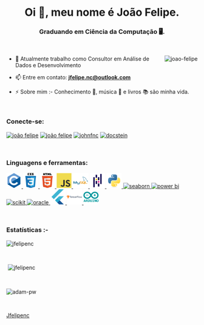 <h1 align="center">Oi 👋, meu nome é João Felipe.</h1>
<h3 align="center">Graduando em Ciência da Computação 🖥️.</h3>

<br>

<p><img align="right" src="https://github.com/Adam-pw/Adam-pw/blob/main/animation_500_kxa883sd.gif" alt="joao-felipe" /></p>


- 🌱 Atualmente trabalho como Consultor em Análise de Dados e Desenvolvimento

- 📫 Entre em contato: **jfelipe.nc@outlook.com**

- ⚡ Sobre mim :- Conhecimento 📜, música 🎵 e livros 📚 são minha vida.

<br>

<h3 align="left">Conecte-se:</h3>
<p align="left">
  <a href="https://www.linkedin.com/in/jo%C3%A3o-felipe-nunes-carvalho-2a32131a3/" target="blank"><img align="center"
      src="https://raw.githubusercontent.com/rahuldkjain/github-profile-readme-generator/master/src/images/icons/Social/linked-in-alt.svg"
      alt="joão felipe" height="30" width="40" /></a>
  <a href="https://web.facebook.com/joaofelipe.nunescarvalho" target="blank"><img align="center"
      src="https://raw.githubusercontent.com/rahuldkjain/github-profile-readme-generator/master/src/images/icons/Social/facebook.svg"
      alt="joão felipe" height="30" width="40" /></a>
  <a href="https://www.instagram.com/johnfnc/" target="blank"><img align="center"
      src="https://raw.githubusercontent.com/rahuldkjain/github-profile-readme-generator/master/src/images/icons/Social/instagram.svg"
      alt="johnfnc" height="30" width="40" /></a>
 <a href="https://www.kaggle.com/docstein" target="blank"><img align="center"
      src="https://raw.githubusercontent.com/rahuldkjain/github-profile-readme-generator/master/src/images/icons/Social/kaggle.svg"
      alt="docstein" height="30" width="40" /></a>
</p>

<br>

<h3 align="left">Linguagens e ferramentas:</h3>
<p align="left"> <a href="https://www.cprogramming.com/" target="_blank"
    rel="noreferrer"> <img src="https://raw.githubusercontent.com/devicons/devicon/master/icons/c/c-original.svg"
      alt="c" width="40" height="40" /> </a> <a href="https://www.w3schools.com/css/" target="_blank"
    rel="noreferrer"> <img
      src="https://raw.githubusercontent.com/devicons/devicon/master/icons/css3/css3-original-wordmark.svg" alt="css3"
      width="40" height="40" /> </a> <a href="https://www.w3.org/html/" target="_blank" rel="noreferrer"> <img
      src="https://raw.githubusercontent.com/devicons/devicon/master/icons/html5/html5-original-wordmark.svg"
      alt="html5" width="40" height="40" /> </a> <a href="https://developer.mozilla.org/en-US/docs/Web/JavaScript" target="_blank"
    rel="noreferrer"> <img
      src="https://raw.githubusercontent.com/devicons/devicon/master/icons/javascript/javascript-original.svg"
      alt="javascript" width="40" height="40" /> </a> <a href="https://www.mysql.com/" target="_blank" rel="noreferrer"> <img
      src="https://raw.githubusercontent.com/devicons/devicon/master/icons/mysql/mysql-original-wordmark.svg"
      alt="mysql" width="40" height="40" /> </a> </a> <a href="https://pandas.pydata.org/" target="_blank" rel="noreferrer">
      <img
      src="https://raw.githubusercontent.com/devicons/devicon/2ae2a900d2f041da66e950e4d48052658d850630/icons/pandas/pandas-original.svg"
      alt="pandas" width="40" height="40" /> </a> <a href="https://www.python.org" target="_blank" rel="noreferrer"> <img
      src="https://raw.githubusercontent.com/devicons/devicon/master/icons/python/python-original.svg" alt="python"
      width="40" height="40" /> </a> <a href="https://seaborn.pydata.org/" target="_blank" rel="noreferrer">
      <img
      src="https://seaborn.pydata.org/_images/logo-mark-lightbg.svg"
      alt="seaborn" width="40" height="40" /> </a> <a href="https://powerbi.microsoft.com/" target="_blank" rel="noreferrer">
      <img
      src="https://upload.wikimedia.org/wikipedia/commons/c/cf/New_Power_BI_Logo.svg"
      alt="power bi" width="40" height="40" /> </a><a href="https://scikit-learn.org/" target="_blank" rel="noreferrer">
      <img
      src="https://github.com/rahuldkjain/github-profile-readme-generator/blob/master/src/images/icons/AIML/scikit.svg"
      alt="scikit" width="40" height="40" /> </a> <a href="https://www.oracle.com/br/index.html" target="_blank" rel="noreferrer">
      <img
      src="https://github.com/rahuldkjain/github-profile-readme-generator/blob/master/src/images/icons/Database/oracle.svg"
      alt="oracle" width="40" height="40" /> </a> <a href="https://flutter.dev/" target="_blank" rel="noreferrer">
      <img
      src="https://github.com/devicons/devicon/blob/master/icons/flutter/flutter-original.svg"
      alt="flutter" width="40" height="40" /> </a> <a href="tensorflow.org/" target="_blank" rel="noreferrer">
      <img
      src="https://github.com/devicons/devicon/blob/master/icons/tensorflow/tensorflow-original-wordmark.svg"
      alt="tensorflow" width="40" height="40" /> </a> <a href="https://www.arduino.cc/" target="_blank" rel="noreferrer">
      <img
      src="https://github.com/devicons/devicon/blob/master/icons/arduino/arduino-original-wordmark.svg"
      alt="arduino" width="40" height="40" /> </a>
      </p>

<br>

<h3>Estatísticas :-</h3>
<p><img align="center"
    src="https://github-readme-stats.vercel.app/api/top-langs?username=jfelipenc&show_icons=true&locale=en&bg_color=0d1117&text_color=ffffff&layout=compact"
    alt="jfelipenc" 
    bg_color=#808080/></p>

<br>

<p>&nbsp;<img align="center" src="https://github-readme-stats.vercel.app/api?username=jfelipenc&show_icons=true&locale=en&bg_color=0d1117&text_color=ffffff&repo=convoychat"
    alt="jfelipenc" /></p>

<br>

<p><img align="center" src="https://github-readme-streak-stats.herokuapp.com/?user=jfelipenc&theme=dark&background=0d1117&date_format=M%20j%5B%2C%20Y%5D" alt="adam-pw" /></p>
      
<p align="left"> <a href="https://twitter.com/" target="blank"><img
      src="https://img.shields.io/twitter/follow/?logo=twitter&style=for-the-badge" alt="" /></a> </p>

[Jfelipenc](https://github.com/jfelipenc)
